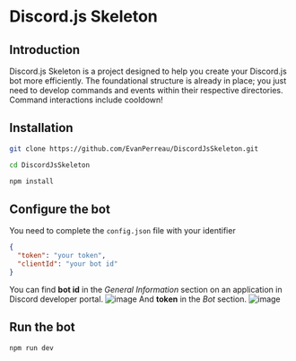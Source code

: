 # Discord.js Skeleton

## Introduction

Discord.js Skeleton is a project designed to help you create your Discord.js bot more efficiently. The foundational structure is already in place; you just need to develop commands and events within their respective directories. Command interactions include cooldown!

## Installation

```bash
git clone https://github.com/EvanPerreau/DiscordJsSkeleton.git
```

```bash
cd DiscordJsSkeleton
```

```bash
npm install
```

## Configure the bot

You need to complete the `config.json` file with your identifier
```json
{
  "token": "your token",
  "clientId": "your bot id"
}
```

You can find **bot id** in the *General Information* section on an application in Discord developer portal.
![image](https://github.com/EvanPerreau/DiscordJsSkeleton/assets/114474918/5d50ee43-cd0b-4197-9cb8-92b01c8c932e)
And **token** in the *Bot* section.
![image](https://github.com/EvanPerreau/DiscordJsSkeleton/assets/114474918/f9a6ec27-e30c-46a1-accb-e2aa7e0e1ee7)

## Run the bot

```bash
npm run dev
```
